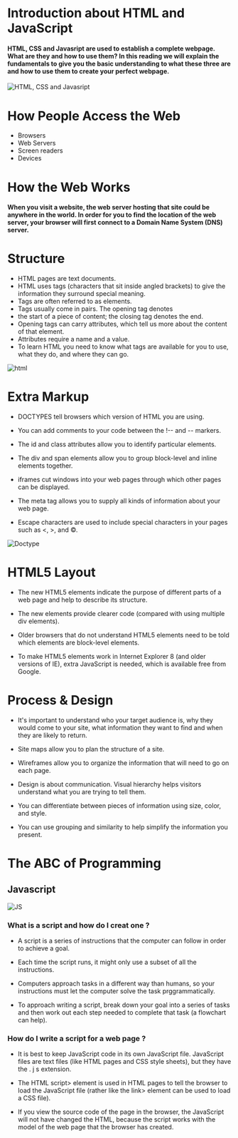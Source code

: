 # Introduction about HTML and JavaScript

#### HTML, CSS and Javasript are used to establish a complete webpage. What are they and how to use them? In this reading we will explain the fundamentals to give you the basic understanding to what these three are and how to use them to create your perfect webpage.


![HTML, CSS and Javasript](https://miro.medium.com/max/5120/1*l4xICbIIYlz1OTymWCoUTw.jpeg)



# How People Access the Web

- Browsers
- Web Servers
- Screen readers 
- Devices


# How the Web Works

#### When you visit a website, the web server hosting that site could be anywhere in the world. In order for you to find the location of the web server, your browser will first connect to a Domain Name System (DNS) server.




# Structure
-  HTML pages are text documents.
-  HTML uses tags (characters that sit inside angled brackets) to give the information they surround special meaning.
-  Tags are often referred to as elements.
-  Tags usually come in pairs. The opening tag denotes 
- the start of a piece of content; the closing tag denotes the end.
-  Opening tags can carry attributes, which tell us more about the content of that element.
-  Attributes require a name and a value.
-  To learn HTML you need to know what tags are available for you to use, what they do, and where they can go.


![html](https://upload.wikimedia.org/wikipedia/commons/thumb/8/84/HTML.svg/659px-HTML.svg.png)


# Extra Markup 

-  DOCTYPES tell browsers which version of HTML you are using.
-  You can add comments to your code between the  !-- and --  markers.

-  The id and class attributes allow you to identify particular elements.

-  The div and span elements allow you to group block-level and inline elements together.

-  iframes cut windows into your web pages through which other pages can be displayed.

-  The meta tag allows you to supply all kinds of information about your web page.

-  Escape characters are used to include special characters in your pages such as <, >, and ©.

![Doctype](https://www.seobility.net/en/wiki/images/a/a6/HTML-Doctype.png)

# HTML5 Layout 

-  The new HTML5 elements indicate the purpose of different parts of a web page and help to describe its structure.

-  The new elements provide clearer code (compared with using multiple div elements).

-  Older browsers that do not understand HTML5 elements need to be told which elements are block-level elements.

-  To make HTML5 elements work in Internet Explorer 8 (and older versions of IE), extra JavaScript is needed, which is available free from Google.


# Process & Design 

- It's important to understand who your target audience is, why they would come to your site, what information they want to find and when they are likely to return.

-  Site maps allow you to plan the structure of a site.

-  Wireframes allow you to organize the information that will need to go on each page.

-  Design is about communication. Visual hierarchy helps visitors understand what you are trying to tell them.

-  You can differentiate between pieces of information using size, color, and style.

- You can use grouping and similarity to help simplify the information you present.


# The ABC of Programming

## Javascript

![JS](https://res.cloudinary.com/practicaldev/image/fetch/s--jrUL9Qno--/c_imagga_scale,f_auto,fl_progressive,h_420,q_auto,w_1000/https://dev-to-uploads.s3.amazonaws.com/uploads/articles/bne9v7qj14kseofqmoww.jpg)


### What is a script and how do I creat one ?

- A script is a series of instructions that the computer can follow in order to achieve a goal. 

- Each time the script runs, it might only use a subset of all the instructions. 

- Computers approach tasks in a different way than humans, so your instructions must let the computer solve the task prggrammatically. 

- To approach writing a script, break down your goal into a series of tasks and then work out each step needed to complete that task (a flowchart can help). 

### How do I write a script for a web page ? 

- It is best to keep JavaScript code in its own JavaScript file. JavaScript files are text files (like HTML pages and CSS style sheets), but they have the . j s extension. 

- The HTML script> element is used in HTML pages to tell the browser to load the JavaScript file (rather like the link> element can be used to load a CSS file). 

- If you view the source code of the page in the browser, the JavaScript will not have changed the HTML, because the script works with the model of the web page that the browser has created. 










 






 







 

















 








